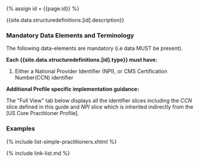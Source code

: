 
{% assign id = {{page.id}} %}


{{site.data.structuredefinitions.[id].description}}

### Mandatory Data Elements and Terminology

The following data-elements are mandatory (i.e data MUST be present).

**Each {{site.data.structuredefinitions.[id].type}} must have:**

1. Either a National Provider Identifier (NPI), or CMS Certification Number(CCN) identifier

<!--

Each {{site.data.structuredefinitions.[id].type}} *should* have ([Must Support](guidance.html#must-support)):

1. The beneficiary

-->

**Additional Profile specific implementation guidance:**

The "Full View" tab below displays all the identifier slices including the *CCN* slice defined in this guide and *NPI* slice which is inherited indirectly from the [US Core Practitioner Profile].

### Examples

{% include list-simple-practitioners.xhtml %}

{% include link-list.md %}
